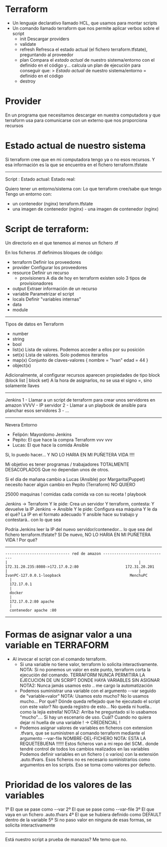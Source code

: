 # Terraform 

- Un lenguaje declarativo llamado HCL, que usamos para montar scripts
- Un comando llamado terraform que nos permite aplicar verbos sobre el script
    - init          Descargar providers
    - validate
    - refresh       Refresca el estado actual (el fichero terraform.tfstate), preguntando al proveedor
    - plan          Compara el *estado actual* de nuestro sistema/entorno con el definido en el código y...
                    calcula un plan de ejecución para conseguir que:
                    > *Estado actual* de nuestro sistema/entorno = definido en el código
    - destroy

# Provider

En un programa que necesitamos descargar en nuestra computadora y que terraform 
usa para comunicarse con un externo que nos proporciona recursos

# Estado actual de nuestro sistema

Si terraform cree que en mi computadora tengo ya o no esos recursos.
Y esa información es la que se encuentra en el fichero terraform.tfstate

--- 

Script :                                    Estado actual:                              Estado real:

Quiero tener un entorno/sistema con:        Lo que terraform cree/sabe que tengo        Tengo un entorno con:
- un contenedor (nginx)                     terraform.tfstate
- una imagen de contenedor (nginx)                                                      - una imagen de contenedor (nginx)


# Script de terraform:

Un directorio en el que tenemos al menos un fichero .tf

En los ficheros .tf definimos bloques de código:
- terraform         Definir los proveedores
- provider          Configurar los proveedores
- resource          Definir un recurso
    - provisioners  A dia de hoy en terraform existen solo 3 tipos de provisionadores
- output            Extraer información de un recurso
- variable          Parametrizar el script
- locals            Definir "variables internas"
- data
- module

---

Tipos de datos en Terraform

- number
- string
- bool
- list(x)       Lista de valores. Podemos acceder a ellos por su posición
- set(x)        Lista de valores. Solo podemos iterarlos
- map(x)        Conjunto de claves-valores
                    {
                        nombre  = "Ivan"
                        edad    = 44
                    }
- object(x)

Adicionalmente, al configurar recursos aparecen propiedades de tipo block (block list | block set)
A la hora de asignarlos, no se usa el signo =, sino solamente llaves

----


Jenkins 
1 - Llamar a un script de terraform para crear unos servidores en amazon
        VVVV - IP servidor
2 - Llamar a un playbook de ansible para planchar esos servidores
3 - ...


---

Nevera                              Entorno
* Felipón:  Mayordomo                 Jenkins
* Pepito:   El que hace la compra     Terraform
    vvv                                  vvv        
* Lucas:    El que hace la comida     Ansible

Si, lo puedo hacer... Y NO LO HARIA EN MI PUÑETERA VIDA !!!!


Mi objetivo es tener programas / trabajadores TOTALMENTE DESACOPLADOS
Que no dependan unos de otros.

Si el día de mañana cambio a Lucas (Ansible) por Margarita(Puppet) 
necesito hacer algún cambio en Pepito (Terraform) NO QUIERO 

25000 maquinas !
        comidas cada comida va con su receta ! playbook

Jenkins -> Terraform Y le pide: Crea un servidor
            Y terraform, contesta: Y devuelve la IP
Jenkins -> Ansible Y le pide: Configura esa máquina
            Y le da el qué? La IP en el formato adecuado
            Y ansible hace su trabajo y contestará.. con lo que sea 

Podría Jenkins leer la IP del nuevo servidor/contenedor... lo que sea del fichero terraform.tfstate? SI
De nuevo, NO LO HARIA EN MI PUÑETERA VIDA ! Por qué?

---

    ----------------------------- red de amazon -----------------------------
    |                                                           |
    172.31.20.235:8080->172.17.0.2:80                     172.31.20.201
    |                                                           |
    IvanPC-127.0.0.1-loopback                               MenchuPC
      |
      172.17.0.1
      |
      docker
      |
      172.17.0.2:80 apache
      |
      contenedor apache :80
      
---
# Formas de asignar valor a una variable en TERRAFORM

- Al invocar el script con el comando terraform.
    - Si una variable no tiene valor, terraform lo solicita interactivamente.
      NOTA: Si no ponemos un valor en este punto, terraform corta la ejecución del comando.
        TERRAFORM NUNCA PERMITIRA LA EJECUCION DE UN SCRIPT DONDE HAYA VARIABLES SIN ASIGNAR
      NOTA2: Nunca jamás usamos esto .. me cargo la automatización
    - Podemos suministrar una variable con el argumento --var seguido de "variable=valor"
      NOTA: Usamos esto mucho?
            No lo usamos mucho... Por qué? 
            Dónde queda reflejado que he ejecutado el script con este valor?
            No queda registro de esto... No queda ni huella.. como la lejia estrella!
      NOTA2: Arriba he preguntado si lo usabamos "mucho".... Si hay un escenario de uso. Cuál?
            Cuando no quiera dejar ni huella de una variable ! -> CREDENCIAL !
    - Podemos asignar valores de variables en ficheros con extension .tfvars, que se suministren
      al comando terraform mediante el argumento --var-file NOMBRE-DEL-FICHERO
      NOTA: ESTA LA REQUETEBUENA !!!!!!
            Estos ficheros van a mi repo del SCM.. donde tendré control de todos 
            los cambios realizados en las variables
Podemos definir variables en un fichero ( o varios) con la extensión .auto.tfvars.
Esos ficheros no es necesario suministrarlos como argumentos en los scripts.
Eso se toma como valores por defecto.

# Prioridad de los valores de las variables

1º El que se pase como --var
2º El que se pase como --var-file
3º El que vaya en un fichero .auto.tfvars
4º El que se hubiera definido como DEFAULT dentro de la variable
5º Si no paso valor en ninguna de esas formas, se solicita interactivamente


---
Está nuestro script a prueba de manazas? Me temo que no. 